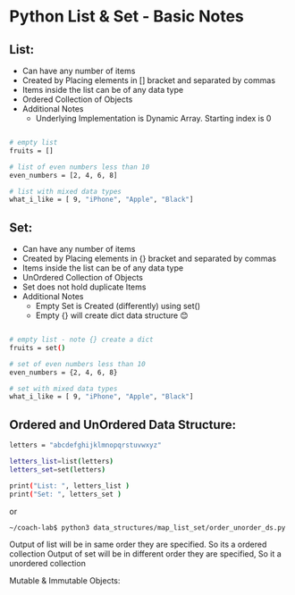 # Python List & Set - Basic Notes

## List: 
* Can have any number of items 
* Created by Placing elements in [] bracket and separated by commas
* Items inside the list can be of any data type 
* Ordered Collection of Objects
* Additional Notes
    * Underlying Implementation is Dynamic Array. Starting index is 0 

```sh

# empty list
fruits = []

# list of even numbers less than 10
even_numbers = [2, 4, 6, 8]

# list with mixed data types
what_i_like = [ 9, "iPhone", "Apple", "Black"]

```

## Set:
* Can have any number of items 
* Created by Placing elements in {} bracket and separated by commas
* Items inside the list can be of any data type 
* UnOrdered Collection of Objects
* Set does not hold duplicate Items
* Additional Notes
    * Empty Set is Created (differently)  using set()
    * Empty {} will create dict data structure 😊

```sh 

# empty list - note {} create a dict
fruits = set() 

# set of even numbers less than 10
even_numbers = {2, 4, 6, 8}

# set with mixed data types
what_i_like = [ 9, "iPhone", "Apple", "Black"]

```

## Ordered and UnOrdered Data Structure:

```sh 
letters = "abcdefghijklmnopqrstuvwxyz"

letters_list=list(letters)
letters_set=set(letters)

print("List: ", letters_list )
print("Set: ", letters_set )

```
or 
```sh
~/coach-lab$ python3 data_structures/map_list_set/order_unorder_ds.py
```

Output of list will be in same order they are specified. So its a ordered collection 
Output of set will be in different order they are specified, So it a unordered collection

Mutable & Immutable Objects:

